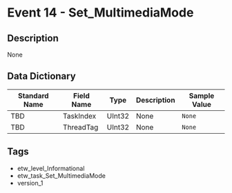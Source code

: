 # Event 14 - Set_MultimediaMode

## Description
None

## Data Dictionary
|Standard Name|Field Name|Type|Description|Sample Value|
|---|---|---|---|---|
|TBD|TaskIndex|UInt32|None|`None`|
|TBD|ThreadTag|UInt32|None|`None`|

## Tags
* etw_level_Informational
* etw_task_Set_MultimediaMode
* version_1